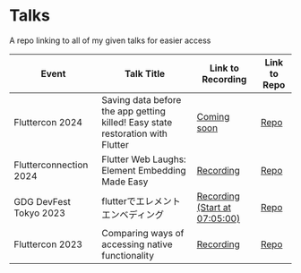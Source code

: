 # Talks
A repo linking to all of my given talks for easier access

| Event            | Talk Title                | Link to Recording                     | Link to Repo                        |
|------------------|---------------------------|---------------------------------------|-------------------------------------|
| Fluttercon 2024  | Saving data before the app getting killed! Easy state restoration with Flutter| [Coming soon]() | [Repo](https://github.com/pycon2024/repo) |
| Flutterconnection 2024 | Flutter Web Laughs: Element Embedding Made Easy | [Recording](https://www.youtube.com/watch?v=Hhq5PRD6c3I) | [Repo](https://github.com/lucas-goldner/Element-Embedding-Presentation/tree/Flutterconnection-2024) |
| GDG DevFest Tokyo 2023 | flutterでエレメントエンベディング | [Recording (Start at 07:05:00)](https://www.youtube.com/live/uuaxvgKrDtE?feature=shared&t=25508) | [Repo](https://github.com/lucas-goldner/Element-Embedding-Presentation/tree/GDG-Devfest-Tokyo-2023) |
| Fluttercon 2023  | Comparing ways of accessing native functionality | [Recording](https://droidcon.com/2023/08/07/comparing-ways-of-accessing-native-functionality/) | [Repo](https://github.com/lucas-goldner/FFIGen-Presentation) |